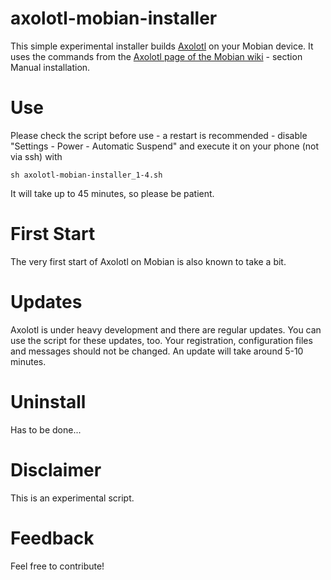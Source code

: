 # axolotl-mobian-installer
This simple experimental installer builds [Axolotl](https://github.com/nanu-c/axolotl) on your Mobian device.
It uses the commands from the [Axolotl page of the Mobian wiki](https://wiki.mobian-project.org/doku.php?id=axolotl) - section Manual installation.

# Use
Please check the script before use - a restart is recommended - disable "Settings - Power - Automatic Suspend" and execute it on your phone (not via ssh) with
```
sh axolotl-mobian-installer_1-4.sh
```

It will take up to 45 minutes, so please be patient.

# First Start
The very first start of Axolotl on Mobian is also known to take a bit.

# Updates
Axolotl is under heavy development and there are regular updates. You can use the script for these updates, too.
Your registration, configuration files and messages should not be changed.
An update will take around 5-10 minutes.

# Uninstall
Has to be done...

# Disclaimer
This is an experimental script.

# Feedback
Feel free to contribute!
